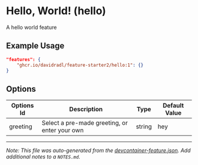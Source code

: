 
# Hello, World! (hello)

A hello world feature

## Example Usage

```json
"features": {
    "ghcr.io/davidradl/feature-starter2/hello:1": {}
}
```

## Options

| Options Id | Description | Type | Default Value |
|-----|-----|-----|-----|
| greeting | Select a pre-made greeting, or enter your own | string | hey |



---

_Note: This file was auto-generated from the [devcontainer-feature.json](https://github.com/davidradl/feature-starter2/blob/main/src/hello/devcontainer-feature.json).  Add additional notes to a `NOTES.md`._
